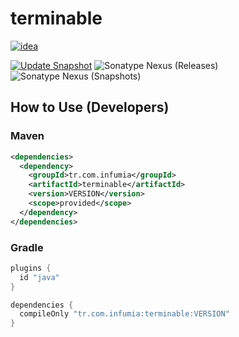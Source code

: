 # terminable
[![idea](https://www.elegantobjects.org/intellij-idea.svg)](https://www.jetbrains.com/idea/)

[![Update Snapshot](https://github.com/Infumia/terminable/actions/workflows/snapshot.yml/badge.svg)](https://github.com/Infumia/terminable/actions/workflows/snapshot.yml)
![Sonatype Nexus (Releases)](https://img.shields.io/nexus/r/tr.com.infumia/terminable?label=maven-central&server=https%3A%2F%2Foss.sonatype.org%2F)
![Sonatype Nexus (Snapshots)](https://img.shields.io/nexus/s/tr.com.infumia/terminable?label=maven-central&server=https%3A%2F%2Foss.sonatype.org)
## How to Use (Developers)
### Maven
```xml
<dependencies>
  <dependency>
    <groupId>tr.com.infumia</groupId>
    <artifactId>terminable</artifactId>
    <version>VERSION</version>
    <scope>provided</scope>
  </dependency>
</dependencies>
```
### Gradle
```groovy
plugins {
  id "java"
}

dependencies {
  compileOnly "tr.com.infumia:terminable:VERSION"
}
```
